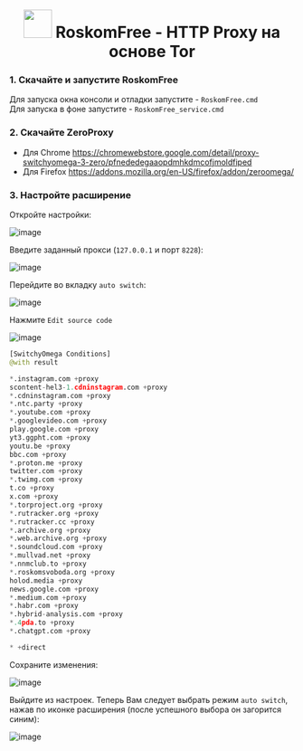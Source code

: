 <h1 align="center"><img src="https://github.com/user-attachments/assets/3d8b9b7c-aab1-4e69-9771-5f142082dcc7" width="50px"> RoskomFree - HTTP Proxy на основе Tor</h1>

### 1. Скачайте и запустите RoskomFree
Для запуска окна консоли и отладки запустите - `RoskomFree.cmd`
<br>
Для запуска в фоне запустите - `RoskomFree_service.cmd`

### 2. Скачайте ZeroProxy
- Для Chrome https://chromewebstore.google.com/detail/proxy-switchyomega-3-zero/pfnededegaaopdmhkdmcofjmoldfiped
- Для Firefox https://addons.mozilla.org/en-US/firefox/addon/zeroomega/

### 3. Настройте расширение
Откройте настройки:

![image](https://github.com/user-attachments/assets/130ae337-7c04-4dc0-a154-7011a414e77d)

Введите заданный прокси (`127.0.0.1` и порт `8228`):

![image](https://github.com/user-attachments/assets/558286db-0a12-4e3e-9fe1-e6bb2f9a2e65)

Перейдите во вкладку `auto switch`:

![image](https://github.com/user-attachments/assets/4c65a761-0c8e-422a-91b7-5d5192d21fca)

Нажмите `Edit source code`

![image](https://github.com/user-attachments/assets/f0559845-4d10-45c2-941a-33ad8d93f4ce)

```python
[SwitchyOmega Conditions]
@with result

*.instagram.com +proxy
scontent-hel3-1.cdninstagram.com +proxy
*.cdninstagram.com +proxy
*.ntc.party +proxy
*.youtube.com +proxy
*.googlevideo.com +proxy
play.google.com +proxy
yt3.ggpht.com +proxy
youtu.be +proxy
bbc.com +proxy
*.proton.me +proxy
twitter.com +proxy
*.twimg.com +proxy
t.co +proxy
x.com +proxy
*.torproject.org +proxy
*.rutracker.org +proxy 
*.rutracker.cc +proxy
*.archive.org +proxy
*.web.archive.org +proxy
*.soundcloud.com +proxy
*.mullvad.net +proxy
*.nnmclub.to +proxy
*.roskomsvoboda.org +proxy
holod.media +proxy
news.google.com +proxy
*.medium.com +proxy
*.habr.com +proxy
*.hybrid-analysis.com +proxy
*.4pda.to +proxy
*.chatgpt.com +proxy

* +direct
```

Сохраните изменения:

![image](https://github.com/user-attachments/assets/516ff29b-842c-4ebc-8403-12a83ce7d7ab)

Выйдите из настроек. Теперь Вам следует выбрать режим `auto switch`, нажав по иконке расширения (после успешного выбора он загорится синим):

![image](https://github.com/user-attachments/assets/c57837ca-9e40-4d0b-a90c-1f544493a6f1)

